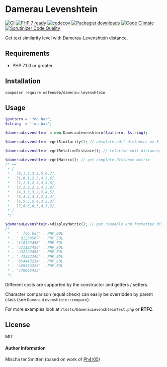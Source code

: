 # Damerau Levenshtein

[![CI](https://github.com/Oefenweb/damerau-levenshtein/workflows/CI/badge.svg)](https://github.com/Oefenweb/damerau-levenshtein/actions?query=workflow%3ACI)
[![PHP 7 ready](http://php7ready.timesplinter.ch/Oefenweb/damerau-levenshtein/badge.svg)](https://travis-ci.org/Oefenweb/damerau-levenshtein)
[![codecov](https://codecov.io/gh/Oefenweb/damerau-levenshtein/branch/master/graph/badge.svg)](https://codecov.io/gh/Oefenweb/damerau-levenshtein)
[![Packagist downloads](http://img.shields.io/packagist/dt/Oefenweb/damerau-levenshtein.svg)](https://packagist.org/packages/oefenweb/damerau-levenshtein)
[![Code Climate](https://codeclimate.com/github/Oefenweb/damerau-levenshtein/badges/gpa.svg)](https://codeclimate.com/github/Oefenweb/damerau-levenshtein)
[![Scrutinizer Code Quality](https://scrutinizer-ci.com/g/Oefenweb/damerau-levenshtein/badges/quality-score.png?b=master)](https://scrutinizer-ci.com/g/Oefenweb/damerau-levenshtein/?branch=master)

Get text similarity level with Damerau-Levenshtein distance.

## Requirements

* PHP 7.1.0 or greater.

## Installation

`composer require oefenweb/damerau-levenshtein`

## Usage

```php
$pattern = 'foo bar';
$string  = 'fuu baz';

$damerauLevenshtein = new DamerauLevenshtein($pattern, $string);

$damerauLevenshtein->getSimilarity(); // absolute edit distance; == 3

$damerauLevenshtein->getRelativeDistance(); // relative edit distance; == 0.57142857142857

$damerauLevenshtein->getMatrix(); // get complete distance matrix
/* ==
 * [
 *   [0,1,2,3,4,5,6,7],
 *   [1,0,1,2,3,4,5,6],
 *   [2,1,1,2,3,4,5,6],
 *   [3,2,2,2,3,4,5,6],
 *   [4,3,3,3,2,3,4,5],
 *   [5,4,4,4,3,2,3,4],
 *   [6,5,5,5,4,3,2,3],
 *   [7,6,6,6,5,4,3,3],
 * ]
 */

$damerauLevenshtein->displayMatrix(); // get readable and formatted distance matrix
/*
 *   '  foo bar' . PHP_EOL
 * . ' 01234567' . PHP_EOL
 * . 'f10123456' . PHP_EOL
 * . 'u21123456' . PHP_EOL
 * . 'u32223456' . PHP_EOL
 * . ' 43332345' . PHP_EOL
 * . 'b54443234' . PHP_EOL
 * . 'a65554323' . PHP_EOL
 * . 'z76665433'
 */
```

Different costs are supported by the constructor and getters / setters.

Character comparison (equal check) can easily be overridden by parent class (see `DamerauLevenshtein::compare`).

For more examples look at `/tests/DamerauLevenshteinTest.php` or **RTFC**.

## License

MIT

#### Author Information

Mischa ter Smitten (based on work of [Ph4r05](http://www.phpclasses.org/package/7021-PHP-Get-text-similarity-level-with-Damerau-Levenshtein.html))
